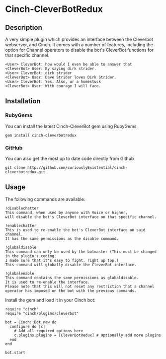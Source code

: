 # Cinch-CleverBotRedux

## Description

A very simple plugin which provides an interface between the Cleverbot webserver, and Cinch. It comes with a number of features, including the option for Channel operators to disable the bot's CleverBot functions for that specific channel.

	<User> CleverBot: how would I even be able to answer that
	<CleverBot> User: By saying dirk strider.
	<User> CleverBot: dirk strider
	<CleverBot> User: Dave Strider loves Dirk Strider.
	<User> CleverBot: Yes. Also, ur a homestuck
	<CleverBot> User: With courage I will face.

## Installation

### RubyGems

You can install the latest Cinch-CleverBot gem using RubyGems

    gem install cinch-cleverbotredux

### GitHub

You can also get the most up to date code directly from Github

    git clone http://github.com/curiouslyExistential/cinch-cleverbotredux.git

## Usage

The following commands are available:

	!disablechatter
	This command, when used by anyone with Voice or higher,
	will disable the bot's CleverBot interface on that specific channel.

	!enablechatter
	This is used to re-enable the bot's CleverBot interface on said channel. 
	It has the same permissions as the disable command.

	!globaldisable
	This command can only be used by the botmaster (This must be changed in the plugin's coding. 
	I made sure that it's easy to fight, right up top.)
	This command will globally disable the CleverBot interface.

	!globalenable
	This command contains the same permissions as globaldisable. 
	It is used to re-enable the interface. 
	Please note that this will not reset any restriction that a channel operator has imposed on the bot with the previous commands.

Install the gem and load it in your Cinch bot:

    require "cinch"
    require "cinch/plugins/cleverbot"

    bot = Cinch::Bot.new do
      configure do |c|
        # Add all required options here
        c.plugins.plugins = [CleverBotRedux] # Optionally add more plugins
      end
    end

    bot.start

